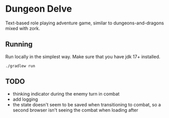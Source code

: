 # Dungeon Delve

Text-based role playing adventure game, similar to dungeons-and-dragons mixed with zork.

## Running

Run locally in the simplest way. Make sure that you have jdk 17+ installed.

```shell
./gradlew run
```

## TODO

- thinking indicator during the enemy turn in combat
- add logging
- the state doesn't seem to be saved when transitioning to combat, so a second browser isn't seeing the combat when loading after